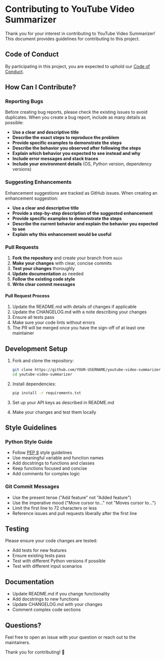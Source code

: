 # Contributing to YouTube Video Summarizer

Thank you for your interest in contributing to YouTube Video Summarizer! This document provides guidelines for contributing to this project.

## Code of Conduct

By participating in this project, you are expected to uphold our [Code of Conduct](CODE_OF_CONDUCT.md).

## How Can I Contribute?

### Reporting Bugs

Before creating bug reports, please check the existing issues to avoid duplicates. When you create a bug report, include as many details as possible:

- **Use a clear and descriptive title**
- **Describe the exact steps to reproduce the problem**
- **Provide specific examples to demonstrate the steps**
- **Describe the behavior you observed after following the steps**
- **Explain which behavior you expected to see instead and why**
- **Include error messages and stack traces**
- **Include your environment details** (OS, Python version, dependency versions)

### Suggesting Enhancements

Enhancement suggestions are tracked as GitHub issues. When creating an enhancement suggestion:

- **Use a clear and descriptive title**
- **Provide a step-by-step description of the suggested enhancement**
- **Provide specific examples to demonstrate the steps**
- **Describe the current behavior and explain the behavior you expected to see**
- **Explain why this enhancement would be useful**

### Pull Requests

1. **Fork the repository** and create your branch from `main`
2. **Make your changes** with clear, concise commits
3. **Test your changes** thoroughly
4. **Update documentation** as needed
5. **Follow the existing code style**
6. **Write clear commit messages**

#### Pull Request Process

1. Update the README.md with details of changes if applicable
2. Update the CHANGELOG.md with a note describing your changes
3. Ensure all tests pass
4. Make sure your code lints without errors
5. The PR will be merged once you have the sign-off of at least one maintainer

## Development Setup

1. Fork and clone the repository:
   ```bash
   git clone https://github.com/YOUR-USERNAME/youtube-video-summarizer.git
   cd youtube-video-summarizer
   ```

2. Install dependencies:
   ```bash
   pip install -r requirements.txt
   ```

3. Set up your API keys as described in README.md

4. Make your changes and test them locally

## Style Guidelines

### Python Style Guide

- Follow [PEP 8](https://www.python.org/dev/peps/pep-0008/) style guidelines
- Use meaningful variable and function names
- Add docstrings to functions and classes
- Keep functions focused and concise
- Add comments for complex logic

### Git Commit Messages

- Use the present tense ("Add feature" not "Added feature")
- Use the imperative mood ("Move cursor to..." not "Moves cursor to...")
- Limit the first line to 72 characters or less
- Reference issues and pull requests liberally after the first line

## Testing

Please ensure your code changes are tested:

- Add tests for new features
- Ensure existing tests pass
- Test with different Python versions if possible
- Test with different input scenarios

## Documentation

- Update README.md if you change functionality
- Add docstrings to new functions
- Update CHANGELOG.md with your changes
- Comment complex code sections

## Questions?

Feel free to open an issue with your question or reach out to the maintainers.

Thank you for contributing! 🎉

